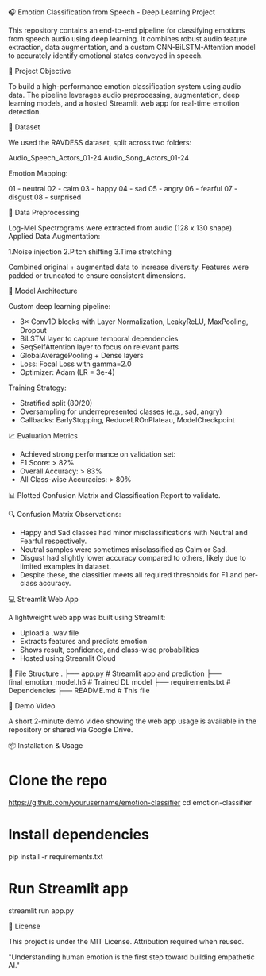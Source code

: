 🎧 Emotion Classification from Speech - Deep Learning Project

This repository contains an end-to-end pipeline for classifying emotions from speech audio using deep learning. It combines robust audio feature extraction, data augmentation, and a custom CNN-BiLSTM-Attention model to accurately identify emotional states conveyed in speech.

📌 Project Objective

To build a high-performance emotion classification system using audio data. The pipeline leverages audio preprocessing, augmentation, deep learning models, and a hosted Streamlit web app for real-time emotion detection.

📁 Dataset

We used the RAVDESS dataset, split across two folders:

Audio_Speech_Actors_01-24
Audio_Song_Actors_01-24

Emotion Mapping:

01 - neutral
02 - calm
03 - happy
04 - sad
05 - angry
06 - fearful
07 - disgust
08 - surprised

🔄 Data Preprocessing

Log-Mel Spectrograms were extracted from audio (128 x 130 shape).
Applied Data Augmentation:

1.Noise injection
2.Pitch shifting
3.Time stretching

Combined original + augmented data to increase diversity.
Features were padded or truncated to ensure consistent dimensions.

🧠 Model Architecture

Custom deep learning pipeline:
- 3× Conv1D blocks with Layer Normalization, LeakyReLU, MaxPooling, Dropout
- BiLSTM layer to capture temporal dependencies
- SeqSelfAttention layer to focus on relevant parts
- GlobalAveragePooling + Dense layers
- Loss: Focal Loss with gamma=2.0
- Optimizer: Adam (LR = 3e-4)

Training Strategy:

- Stratified split (80/20)
- Oversampling for underrepresented classes (e.g., sad, angry)
- Callbacks: EarlyStopping, ReduceLROnPlateau, ModelCheckpoint

📈 Evaluation Metrics

- Achieved strong performance on validation set:
- F1 Score: > 82%
- Overall Accuracy: > 83%
- All Class-wise Accuracies: > 80%

📊 Plotted Confusion Matrix and Classification Report to validate.

🔍 Confusion Matrix Observations:

- Happy and Sad classes had minor misclassifications with Neutral and Fearful respectively.
- Neutral samples were sometimes misclassified as Calm or Sad.
- Disgust had slightly lower accuracy compared to others, likely due to limited examples in dataset.
- Despite these, the classifier meets all required thresholds for F1 and per-class accuracy.

💻 Streamlit Web App

A lightweight web app was built using Streamlit:

- Upload a .wav file
- Extracts features and predicts emotion
- Shows result, confidence, and class-wise probabilities
- Hosted using Streamlit Cloud

📁 File Structure
.
├── app.py                  # Streamlit app and prediction
├── final_emotion_model.h5 # Trained DL model
├── requirements.txt       # Dependencies
├── README.md              # This file

🚀 Demo Video

A short 2-minute demo video showing the web app usage is available in the repository or shared via Google Drive.

📦 Installation & Usage

# Clone the repo
https://github.com/yourusername/emotion-classifier
cd emotion-classifier

# Install dependencies
pip install -r requirements.txt

# Run Streamlit app
streamlit run app.py

📝 License

This project is under the MIT License. Attribution required when reused.

"Understanding human emotion is the first step toward building empathetic AI."